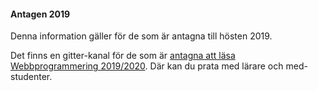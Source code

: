 #### Antagen 2019

Denna information gäller för de som är antagna till hösten 2019.

Det finns en gitter-kanal för de som är [antagna att läsa Webbprogrammering 2019/2020](https://gitter.im/dbwebb-se/webbprogrammering2019-2020).  Där kan du prata med lärare och med-studenter.
